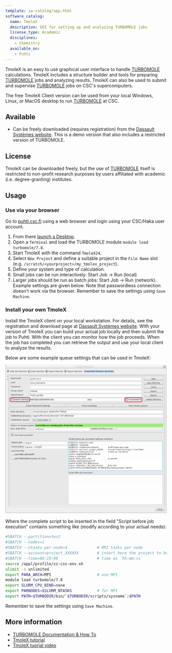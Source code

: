 ```yaml
---
template: sw-catalog/app.html
software_catalog:
  name: TmoleX
  description: GUI for setting up and analyzing TURBOMOLE jobs
  license_type: Academic
  disciplines:
    - Chemistry
  available_on:
    - Puhti
---
```


TmoleX is an easy to use graphical user interface to handle
[TURBOMOLE](turbomole.md) calculations. TmoleX includes a structure builder
and tools for preparing [TURBOMOLE](turbomole.md) jobs and analyzing results.
TmoleX can also be used to submit and supervise [TURBOMOLE](turbomole.md) jobs
on CSC's supercomputers.
  
The free TmoleX Client version can be used from your local Windows, Linux, or
MacOS desktop to run [TURBOMOLE](turbomole.md) at CSC.

## Available

- Can be freely downloaded (requires registration) from the
  [Dassault Systèmes website](https://discover.3ds.com/free-download-biovia-turbomole-demo-version).
  This is a demo version that also includes a restricted version of TURBOMOLE.

## License

TmoleX can be downloaded freely, but the use of [TURBOMOLE](turbomole.md)
itself is restricted to non-profit research purposes by users affiliated with
academic (i.e. degree-granting) institutes.

## Usage

### Use via your browser

Go to [puhti.csc.fi](https://puhti.csc.fi/) using a web browser and login using
your CSC/Haka user account.

1. From there [launch a Desktop](../computing/webinterface/desktop.md#launching). 
2. Open a `Terminal` and load the TURBOMOLE module `module load turbomole/7.8`.
3. Start TmoleX with the command `TmoleX24`.
4. Select `New Project` and define a suitable project in the `File Name` slot
   (e.g. `/scratch/<yourproject>/my_tmolex_project`).
5. Define your system and type of calculation. 
6. Small jobs can be run interactively: Start Job -> Run (local)
7. Larger jobs should be run as batch jobs: Start Job -> Run (network). Example
   settings are given below. Note that passwordless connection doesn't work via
   the browser. Remember to save the settings using `Save Machine`.
 
### Install your own TmoleX

Install the TmoleX client on your local workstation. For details, see the
registration and download page at
[Dassault Systèmes website](https://discover.3ds.com/free-download-biovia-turbomole-demo-version).
With your version of TmoleX you can build your actual job locally and then
submit the job to Puhti. With the client you can monitor how the job proceeds.
When the job has completed you can retrieve the output and use your local
client to analyze the results.

Below are some example queue settings that can be used in TmoleX:

![Slurm settings](../img/tmolex_remote_settings.png)

Where the complete script to be inserted in the field "Script before job
execution" contains something like (modify according to your actual needs):

```bash
#SBATCH --partition=test
#SBATCH --nodes=1
#SBATCH --ntasks-per-node=4             # MPI tasks per node
#SBATCH --account=project_XXXXXX        # insert here the project to be billed 
#SBATCH --time=00:10:00                 # time as `hh:mm:ss`
source /appl/profile/zz-csc-env.sh
ulimit -s unlimited
export PARA_ARCH=MPI                    # use MPI
module load turbomole/7.8
export SLURM_CPU_BIND=none
export PARNODES=$SLURM_NTASKS           # for MPI
export PATH=$TURBODIR/bin/`$TURBODIR/scripts/sysname`:$PATH
```

Remember to save the settings using `Save Machine`. 

## More information

- [TURBOMOLE Documentation & How To](https://www.turbomole.org/turbomole/turbomole-documentation)
- [TmoleX tutorial](https://www.turbomole.org/wp-content/uploads/2019/10/Tutorial-tmolex-4-4.pdf)
- [TmoleX tuorial video](https://www.youtube.com/watch?v=EKH_m1IGb20)
